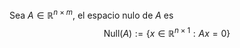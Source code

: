 Sea $A\in \mathbb{R}^{n\times m}$, el espacio nulo de $A$ es 
$$
\text{Null}(A) := \{ x \in \mathbb{R}^{n\times1}: Ax = 0 \}
$$